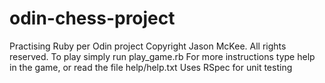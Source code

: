 # odin-chess-project
Practising Ruby per Odin project
Copyright Jason McKee.  All rights reserved.
To play simply run play_game.rb
For more instructions type help in the game, or read the file help/help.txt
Uses RSpec for unit testing
